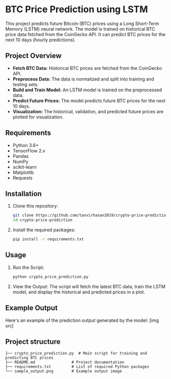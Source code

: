 # BTC Price Prediction using LSTM

This project predicts future Bitcoin (BTC) prices using a Long Short-Term Memory (LSTM) neural network. The model is trained on historical BTC price data fetched from the CoinGecko API. It can predict BTC prices for the next 10 days (hourly predictions).

## Project Overview

- **Fetch BTC Data:** Historical BTC prices are fetched from the CoinGecko API.
- **Preprocess Data:** The data is normalized and split into training and testing sets.
- **Build and Train Model:** An LSTM model is trained on the preprocessed data.
- **Predict Future Prices:** The model predicts future BTC prices for the next 10 days.
- **Visualization:** The historical, validation, and predicted future prices are plotted for visualization.

## Requirements

- Python 3.6+
- TensorFlow 2.x
- Pandas
- NumPy
- scikit-learn
- Matplotlib
- Requests

## Installation

1. Clone this repository:
   ```bash
   git clone https://github.com/tanvirhasan2019/crypto-price-prediction.git
   cd crypto-price-prediction


2. Install the required packages:
   ```bash
   pip install -r requirements.txt


## Usage
1. Run the Script:
   ```bash
   python crypto_price_prediction.py

2. View the Output:
The script will fetch the latest BTC data, train the LSTM model, and display the historical and predicted prices in a plot.


## Example Output
Here's an example of the prediction output generated by the model:
[img src]


Project structure
-----------------------------------------
```
├── crypto_price_prediction.py  # Main script for training and predicting BTC prices
├── README.md                # Project documentation
├── requirements.txt         # List of required Python packages
└── sample_output.png        # Example output image
```



